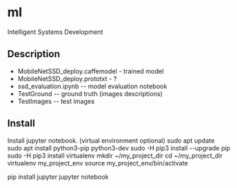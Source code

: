 # ml
Intelligent Systems Development

## Description
* MobileNetSSD_deploy.caffemodel - trained model
* MobileNetSSD_deploy.prototxt - ? 
* ssd_evaluation.ipynb -- model evaluation notebook
* TestGround -- ground truth (images descriptions)
* TestImages -- test images


## Install
Install jupyter notebook. (virtual environment optional)
sudo apt update
sudo apt install python3-pip python3-dev
sudo -H pip3 install --upgrade pip
sudo -H pip3 install virtualenv
mkdir ~/my_project_dir
cd ~/my_project_dir
virtualenv my_project_env
source my_project_env/bin/activate

pip install jupyter
jupyter notebook


